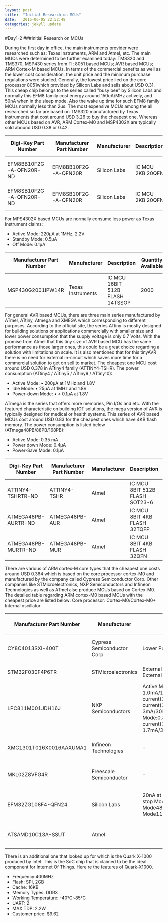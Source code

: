 ```yaml
---
layout: post
title:  "Initial Research on MCUs"
date:   2015-06-05 22:52:48
categories: jekyll update
---
```


#Day1-2
###Initial Research on MCUs

During the first day in office, the main instruments provider were researched such as: Texas Instruments, ARM and Atmel, etc. The main MUCs were determined to be further examined today: TMS320 and TMS370, MSP430 series from TI; 8051 based MCUs; AVR based MCUs; ARM Cortex-M based MCUs. In terms of the commercial benefits as well as the lower cost consideration, the unit price and the minimum purchase regulations were studied. Generally, the lowest price lied on the core processor 8051which provided by Silicon Labs and sells about USD 0.31. This cheap chip belongs to the series called "busy bee" by Silicon Labs and normally this EFM8 family cost energy around 150uA/MHz actively, and 50nA when in the sleep mode. Also the wake up time for such EFM8 family MCUs normally less than 2us. The most expensive MCUs among the all researched so far are based on TMS320 manufactured by Texas Instruments that cost around USD 3.26 to buy the cheapest one. Whereas other MCUs based on AVR, ARM Cortex-M0 and MSP4302X are typically sold abound USD 0.38 or 0.42.

| Digi-Key Part Number    | Manufacturer Part Number | Manufacturer | Description      | Quantity Available | Factory Stock | Unit Price (USD) | @ qty | Minimum Quantity | Series     | Core Processor | Core Size | Speed | Connectivity                | Peripherals                           | Number of I/O | Program Memory Size | Program Memory Type | EEPROM Size | RAM Size | Voltage - Supply (Vcc/Vdd) | Data Converters | Oscillator Type | Operating Temperature |
|-------------------------|--------------------------|--------------|------------------|--------------------|---------------|------------------|-------|------------------|------------|----------------|-----------|-------|-----------------------------|---------------------------------------|---------------|---------------------|---------------------|-------------|----------|----------------------------|-----------------|-----------------|-----------------------|
| EFM8BB10F2G-A-QFN20R-ND | EFM8BB10F2G-A-QFN20R     | Silicon Labs | IC MCU 2KB 20QFN | 0                  | 0             | 0.31361          | 0     | 1500             | Busy Bee   | CIP-51 8051    | 8-Bit     | 25MHz | I²C, SMBus, SPI, UART/USART | Brown-out Detect/Reset, POR, PWM, WDT | 16            | 2KB (2K x 8)        | FLASH               | -           | 256 x 8  | 2.2 V ~ 3.6 V              | A/D 15x12b      | Internal        | -40°C ~ 85°C          |
| EFM8SB10F2G-A-QFN20R-ND | EFM8SB10F2G-A-QFN20R     | Silicon Labs | IC MCU 2KB 20QFN | 0                  | 0             | 0.47723          | 0     | 1500             | Sleepy Bee | CIP-51 8051    | 8-Bit     | 25MHz | I²C, SMBus, SPI, UART/USART | Brown-out Detect/Reset, POR, PWM, WDT | 16            | 2KB (2K x 8)        | FLASH               | -           | 256 x 8  | 1.8 V ~ 3.6 V              | A/D 9x12b       | Internal        | -40°C ~ 85°C          |

 For MPS4302X based MCUs are normally consume less power as Texas Instrument claims:
* Active Mode: 220µA at 1MHz, 2.2V
* Standby Mode: 0.5µA
* Off Mode: 0.1µA

| Manufacturer Part Number | Manufacturer      | Description                     | Quantity Available | Factory Stock | Unit Price (USD) | @ qty | Minimum Quantity | Packaging        | Series     | Core Processor | Core Size | Speed | Connectivity | Peripherals                           | Number of I/O | Program Memory Size | Program Memory Type | EEPROM Size | RAM Size | Voltage - Supply (Vcc/Vdd) | Data Converters | Oscillator Type | Operating Temperature | Package / Case                  | Supplier Device Package |
|--------------------------|-------------------|---------------------------------|--------------------|---------------|------------------|-------|------------------|------------------|------------|----------------|-----------|-------|--------------|---------------------------------------|---------------|---------------------|---------------------|-------------|----------|----------------------------|-----------------|-----------------|-----------------------|---------------------------------|-------------------------|
| MSP430G2001IPW14R        | Texas Instruments | IC MCU 16BIT 512B FLASH 14TSSOP | 2000               | 0             | 0.385            | 0     | 2000             | Tape & Reel (TR) | MSP430G2xx | MSP430         | 16-Bit    | 16MHz | -            | Brown-out Detect/Reset, POR, PWM, WDT | 10            | 512B (512 x 8)      | FLASH               | -           | 128 x 8  | 1.8 V ~ 3.6 V              | -               | Internal        | -40째C ~ 85째C        | 14-TSSOP (0.173", 4.40mm Width) | 14-TSSOP                |


For general AVR based MCUs, there are three main series manufactured by ATmel, ATtiny, Atmega and XMEGA which corresponding to different purposes. According to the official site, the series ATtiny is mostly designed for building solutions or applications commercially with smaller size and lower power consumption that the supply voltage is only 0.7 Volts. With the promise from Atmel that this tiny size of AVR based MCU has the same performance as those larger ones, this could be a great choice regarding a solution with limitations on scale. It is also mentioned that for this tinyAVR there is no need for external in-circuit which saves more time for a commercial solution to get on sell to market. The cheapest one MCU cost around USD 0.378 in ATtiny4 family (ATTINY4-TSHR).
The power consumption (ATtiny4 / ATtiny5 / ATtiny9 / ATtiny10):

*  Active Mode: • 200µA at 1MHz and 1.8V 
*  Idle Mode: • 25µA at 1MHz and 1.8V 
* Power-down Mode: • < 0.1µA at 1.8V


ATmega is the series that offers more memories, Pin I/Os and etc. With the featured characteristic on building IOT solutions, the mega version of AVR is typically designed for medical or health systems. This series of AVR based MCUs cost around USD 0.83 for the cheapest ones which have 4KB flash memory. The power consumption is listed below (ATmega48PB/88PB/168PB):
* Active Mode: 0.35 mA
* Power down Mode: 0.4µA
* Power-Save Mode: 0.1µA



| Digi-Key Part Number | Manufacturer Part Number | Manufacturer | Description                    | Quantity Available | Factory Stock | Unit Price (USD) | @ qty | Minimum Quantity | Packaging        | Series      | Core Processor | Core Size | Speed | Connectivity         | Peripherals                           | Number of I/O | Program Memory Size | Program Memory Type | EEPROM Size | RAM Size | Voltage - Supply (Vcc/Vdd) | Data Converters | Oscillator Type | Operating Temperature | Package / Case       | Supplier Device Package |
|----------------------|--------------------------|--------------|--------------------------------|--------------------|---------------|------------------|-------|------------------|------------------|-------------|----------------|-----------|-------|----------------------|---------------------------------------|---------------|---------------------|---------------------|-------------|----------|----------------------------|-----------------|-----------------|-----------------------|----------------------|-------------------------|
| ATTINY4-TSHRTR-ND    | ATTINY4-TSHR             | Atmel        | IC MCU 8BIT 512B FLASH SOT23-6 | 4500               | 0             | 0.378            | 0     | 4500             | Tape & Reel (TR) | AVR® ATtiny | AVR            | 8-Bit     | 12MHz | -                    | POR, PWM, WDT                         | 4             | 512B (256 x 16)     | FLASH               | -           | 32 x 8   | 1.8 V ~ 5.5 V              | -               | Internal        | -40°C ~ 85°C          | SOT-23-6             | SOT-23                  |
| ATMEGA48PB-AURTR-ND  | ATMEGA48PB-AUR           | Atmel        | IC MCU 8BIT 4KB FLASH 32TQFP   | 0                  | 0             | 0.82884          | 0     | 2000             | Tape & Reel (TR) | AVR® ATmega | AVR            | 8-Bit     | 20MHz | I²C, SPI, UART/USART | Brown-out Detect/Reset, POR, PWM, WDT | 27            | 4KB (2K x 16)       | FLASH               | 256 x 8     | 512 x 8  | 1.8 V ~ 5.5 V              | A/D 8x10b       | Internal        | -40°C ~ 85°C          | 32-TQFP              | 32-TQFP (7x7)           |
| ATMEGA48PB-MURTR-ND  | ATMEGA48PB-MUR           | Atmel        | IC MCU 8BIT 4KB FLASH 32QFN    | 0                  | 0             | 0.82884          | 0     | 6000             | Tape & Reel (TR) | AVR® ATmega | AVR            | 8-Bit     | 20MHz | I²C, SPI, UART/USART | Brown-out Detect/Reset, POR, PWM, WDT | 27            | 4KB (2K x 16)       | FLASH               | 256 x 8     | 512 x 8  | 1.8 V ~ 5.5 V              | A/D 8x10b       | Internal        | -40°C ~ 85°C          | 32-VFQFN Exposed Pad | 32-VFQFN (5x5)          |


There are various of ARM cortex-M core types that the cheapest one costs around USD 0.364 which is based on the  core processor cortex-M0 and manufactured by the company called Cypress Semiconductor Corp. Other companies like STMicroelectronics, NXP Semiconductors and Infineon Technologies as well as ATmel also produce MCUs based on Cortex-M0. The detailed table regarding ARM cortex-M0 based MCUs with the cheapest price are listed below:
Core processor: Cortex-M0/Cortex-M0+
Internal oscillator


| Manufacturer Part Number | Manufacturer               | Power Consumption                                                                                                                                                                                           | Unit Price (USD) | Minimum Quantity | Core Processor   | Core Size | Speed | Connectivity                                  | Peripherals                                     | Number of I/O | Program Memory Size | Program Memory Type | EEPROM Size | RAM Size | Voltage - Supply (Vcc/Vdd) | Data Converters      | Operating Temperature |
|--------------------------|----------------------------|-------------------------------------------------------------------------------------------------------------------------------------------------------------------------------------------------------------|------------------|------------------|------------------|-----------|-------|-----------------------------------------------|-------------------------------------------------|---------------|---------------------|---------------------|-------------|----------|----------------------------|----------------------|-----------------------|
| CY8C4013SXI-400T         | Cypress Semiconductor Corp | Lower Power 1.71V to 5.5V operation                                                                                                                                                                         | 0.364            | 2500             | ARM® Cortex®-M0  | 32-Bit    | 16MHz | I²C                                           | Brown-out Detect/Reset, POR, PWM, WDT           | 5             | 8KB (8K x 8)        | FLASH               | -           | 2K x 8   | 1.71 V ~ 5.5 V             | -                    | -40°C ~ 85°C          |
| STM32F030F4P6TR          | STMicroelectronics         | External power supply(VDD):2.4-3.6V, External analog power:VDD-3.6V                                                                                                                                         | 0.5796           | 2500             | ARM® Cortex®-M0  | 32-Bit    | 48MHz | I²C, SPI, UART/USART                          | DMA, POR, PWM, WDT                              | 15            | 16KB (16K x 8)      | FLASH               | -           | 4K x 8   | 2.4 V ~ 3.6 V              | A/D 11x12b           | -40°C ~ 85°C          |
| LPC811M001JDH16J         | NXP Semiconductors         | Active Mode:1.4mA/12MHz, 1.0mA/12MHz(low current)2.2mA/24MHz(low current)3.3mA/12MHz, 3mA/30MHz(low current)Sleep Mode:0.8mA/12MHz,0.7mA/12MHz(low current)1.3mA/24MHz1.8mA/30MHz, 1.7mA/30MHz(low current) | 0.644            | 2500             | ARM® Cortex®-M0+ | 32-Bit    | 30MHz | I²C, SPI, UART/USART                          | Brown-out Detect/Reset, POR, PWM, WDT           | 14            | 8KB (8K x 8)        | FLASH               | -           | 2K x 8   | 1.8 V ~ 3.6 V              | -                    | -40°C ~ 105°C         |
| XMC1301T016X0016AAXUMA1  | Infineon Technologies      | -                                                                                                                                                                                                           | 0.71172          | 3000             | ARM® Cortex®-M0  | 32-Bit    | 32MHz | I²C, LIN, SPI, UART/USART                     | Brown-out Detect/Reset, I²S, POR, PWM, WDT      | 14            | 16KB (16K x 8)      | FLASH               | -           | 16K x 8  | 1.8 V ~ 5.5 V              | A/D 11x12b           | -40°C ~ 105°C         |
| MKL02Z8VFG4R             | Freescale Semiconductor    | -                                                                                                                                                                                                           | 0.741            | 2500             | ARM® Cortex®-M0+ | 32-Bit    | 48MHz | I²C, SPI, UART/USART                          | Brown-out Detect/Reset, LVD, POR, PWM, WDT      | 14            | 8KB (8K x 8)        | FLASH               | -           | 1K x 8   | 1.71 V ~ 3.6 V             | A/D 6x12b            | -40°C ~ 105°C         |
| EFM32ZG108F4-QFN24       | Silicon Labs               | 20nA at 3V shutoff Mode0.5uA at 3V stop Mode0.9uA at 3V sleep Mode48uA/MHz at 3V sleep Mode114uA at 3V Run Mode                                                                                             | 0.7772           | 1000             | ARM® Cortex®-M0+ | 32-Bit    | 24MHz | EBI/EMI, I²C, IrDA, SmartCard, SPI,UART/USART | Brown-out Detect/Reset, DMA, I²S, POR, PWM, WDT | 17            | 4KB (4K x 8)        | FLASH               | -           | 2K x 8   | 1.85 V ~ 3.8 V             | -                    | -40°C ~ 85°C          |
| ATSAMD10C13A-SSUT        | Atmel                      |                                                                                                                                                                                                             | 0.83375          | 3000             | ARM® Cortex®-M0+ | 32-Bit    | 48MHz | I²C, LIN, SPI, UART/USART                     | Brown-out Detect/Reset, DMA, POR, WDT           | 12            | 8KB (8K x 8)        | FLASH               | -           | 4K x 8   | 1.62 V ~ 3.63 V            | A/D 5x12b, D/A 1x10b | -40°C ~ 85°C          |

There is an additional one that looked up for which is the Quark X-1000 produced by Intel. This is the SoC chip that is claimed to be the ideal component for Internet Of Things. Here re the features of Quark-X1000.
* Frequency:400MHz 
* Flash: SPI, 2GB
* Cache: 16KB
* Memory Types: DDR3
* Working Temperature: -40°C~85°C
* UART: 2
* MAX TDP: 2.2W
* Customer price: $9.62
